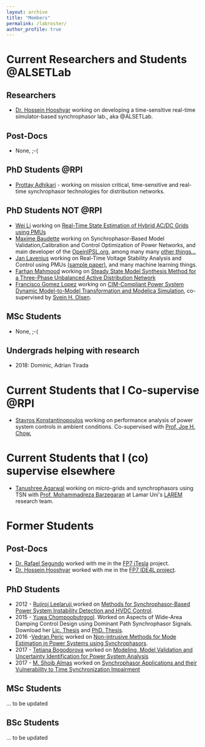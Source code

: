 ```yaml
---
layout: archive
title: "Members"
permalink: /labroster/
author_profile: true
---
```


# Current Researchers and Students @ALSETLab
## Researchers
- [Dr. Hossein Hooshyar](http://homepages.rpi.edu/~hooshh/) working on developing a time-sensitive real-time simulator-based synchrophasor lab., aka @ALSETLab.

## Post-Docs
- None, ;-(

## PhD Students @RPI
- [Prottay Adhikari](https://www.linkedin.com/in/prottay-adhikari-09115344/) - working on mission critical, time-sensitive and real-time synchrophasor technologies for distribution networks.

## PhD Students NOT @RPI
- [Wei Li](https://www.linkedin.com/in/wei-li-13410129/) working on [Real-Time State Estimation of Hybrid AC/DC Grids using PMUs](http://ieeexplore.ieee.org/document/8119486/)
- [Maxime Baudette](http://www.baudette.fr) working on Synchrophasor-Based Model Validation,Calibration and Control Optimization of Power Networks, and main developer of the [OpeinIPSL.org](http://openipsl.org), among many many [other things...](https://github.com/maximebaudette)
- [Jan Lavenius](https://www.linkedin.com/in/jan-lavenius-3a6a0595/) working on Real-Time Voltage Stability Analysis and Control using PMUs [(sample paper)](http://ieeexplore.ieee.org/document/7165477/), and many machine learning things.
- [Farhan Mahmood](https://www.linkedin.com/in/farhan-mahmood-a04a003b/) working on [Steady State Model Synthesis Method for a Three-Phase Unbalanced Active Distribution Network](http://ieeexplore.ieee.org/document/8254341/)
- [Francisco Gomez Lopez](https://www.linkedin.com/in/gomezlopez/) working on [CIM-Compliant Power System Dynamic Model-to-Model Transformation and Modelica Simulation](http://ieeexplore.ieee.org/document/8231176/), co-supervised by [Svein H. Olsen](https://www.linkedin.com/in/sveinolsen/).

## MSc Students
- None, ;-(

## Undergrads helping with research
- 2018: Dominic, Adrian Tirada

# Current Students that I Co-supervise @RPI
- [Stavros Konstantinopoulos](https://www.linkedin.com/in/stavros-konstantinopoulos-1366a6113/) working on performance analysis of power system controls in ambient conditions. Co-supervised with [Prof. Joe H. Chow.](https://www.ecse.rpi.edu/~chowj/)

# Current Students that I (co) supervise elsewhere
- [Tanushree Agarwal](https://www.researchgate.net/profile/Tanushree_Agarwal6) working on micro-grids and synchrophasors using TSN with [Prof. Mohammadreza Barzegaran](https://www.researchgate.net/profile/Mohammadreza_Barzegaran) at Lamar Uni's [LAREM](https://www.lamar.edu/engineering/electrical/faculty-and-staff/barzegaran/microgrid/research/larem-lab-team.html) research team.


# Former Students
## Post-Docs
  - [Dr. Rafael Segundo](https://www.linkedin.com/in/rafael-segundo-1691702b/) worked with me in the [FP7 iTesla](http://cordis.europa.eu/project/rcn/101320_en.html) project.
  - [Dr. Hossein Hooshyar](http://homepages.rpi.edu/~hooshh/) worked with me in the [FP7 IDE4L project](http://cordis.europa.eu/result/rcn/196576_en.html).

## PhD Students
  - 2012 - [Rujiroj Leelaruji
](https://www.linkedin.com/in/rujiroj-leelaruji-11b9734/) worked on [Methods for Synchrophasor-Based Power System Instability Detection and HVDC Control](https://ecse.rpi.edu/~vanfrl/documents/phdthesis/2012_RL_PHD_Thesis.pdf).
  - 2015 - [Yuwa Chompoobutrgool](https://www.linkedin.com/in/yuwa-chompoobutrgool-7b977222/). Worked on Aspects  of Wide-Area Damping Control Design using Dominant Path Synchrophasor Signals. Download her [Lic. Thesis](https://ecse.rpi.edu/~vanfrl/documents/licenciatethesis/2012_Yuwa_LicThesis.pdf) and [PhD. Thesis](https://ecse.rpi.edu/~vanfrl/documents/phdthesis/2015_Yuwa_PhD_Thesis.pdf).
  - 2016 -[Vedran Peric](http://kth.diva-portal.org/smash/record.jsf?pid=diva2%3A903639&dswid=-3135) worked on [Non-intrusive Methods for Mode Estimation in Power Systems using Synchrophasors](https://ecse.rpi.edu/~vanfrl/documents/phdthesis/2016_Peric_PhD_Thesis.pdf).
  - 2017 - [Tetiana Bogodorova](https://www.linkedin.com/in/tetiana-bogodorova-20711763/) worked on [Modeling, Model Validation and Uncertainty Identification for Power System Analysis](https://ecse.rpi.edu/~vanfrl/documents/phdthesis/2017_Bogodorova_PhD_Thesis.pdf)
  - 2017 - [M. Shoib Almas](https://www.linkedin.com/in/muhammadsalmas/) worked on [Synchrophasor Applications and their Vulnerability to Time Synchronization Impairment](https://ecse.rpi.edu/~vanfrl/documents/phdthesis/2017_Almas_PhD_Thesis.pdf)

## MSc Students
... to be updated
## BSc Students
... to be updated

